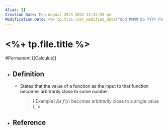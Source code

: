 ```yaml
---
Alias: []
Creation Date: Mon August 29th 2022 12:32:59 pm 
Modification Date: <%+ tp.file.last_modified_date("ddd MMMM Do YYYY hh:mm:ss a") %>
---
```

# <%+ tp.file.title %>
#Permanent [[Calculus]]

- ## Definition
	- States that the value of a function as the input to that function becomes arbitrarily close to some number.
	  > [!Example]
	  > As $f(x)$ becomes arbitrarily close to a single value L, $x$
- ## Reference